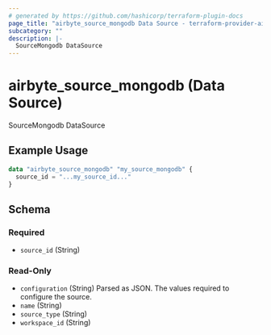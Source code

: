 ```yaml
---
# generated by https://github.com/hashicorp/terraform-plugin-docs
page_title: "airbyte_source_mongodb Data Source - terraform-provider-airbyte"
subcategory: ""
description: |-
  SourceMongodb DataSource
---
```


# airbyte_source_mongodb (Data Source)

SourceMongodb DataSource

## Example Usage

```terraform
data "airbyte_source_mongodb" "my_source_mongodb" {
  source_id = "...my_source_id..."
}
```

<!-- schema generated by tfplugindocs -->
## Schema

### Required

- `source_id` (String)

### Read-Only

- `configuration` (String) Parsed as JSON.
The values required to configure the source.
- `name` (String)
- `source_type` (String)
- `workspace_id` (String)


